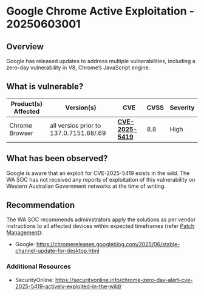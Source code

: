 # Google Chrome Active Exploitation - 20250603001

## Overview

Google has released updates to address multiple vulnerabilities, including a zero-day vulnerability in V8, Chrome’s JavaScript engine.

## What is vulnerable?

| Product(s) Affected | Version(s) | CVE | CVSS | Severity |
| ------------------- | ---------- | --- | ---- | -------- |
| Chrome Browser | all versios prior to 137.0.7151.68/.69 | [**CVE-2025-5419**](https://nvd.nist.gov/vuln/detail/CVE-2025-5419) | 8.8 | High |

## What has been observed?

Google is aware that an exploit for CVE-2025-5419 exists in the wild.
The WA SOC has not received any reports of exploitation of this vulnerability on Western Australian Government networks at the time of writing.

## Recommendation

The WA SOC recommends administrators apply the solutions as per vendor instructions to all affected devices within expected timeframes (refer [Patch Management](../guidelines/patch-management.md)):

- Google: <https://chromereleases.googleblog.com/2025/06/stable-channel-update-for-desktop.html>

### Additional Resources

- SecurityOnline: <https://securityonline.info/chrome-zero-day-alert-cve-2025-5419-actively-exploited-in-the-wild/>

